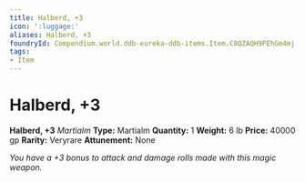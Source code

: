 ```yaml
---
title: Halberd, +3
icon: ':luggage:'
aliases: Halberd, +3
foundryId: Compendium.world.ddb-eureka-ddb-items.Item.C8QZAQH9PEhGm4mj
tags:
- Item
---
```


# Halberd, +3

**Halberd, +3**
_Martialm_
**Type:** Martialm
**Quantity:** 1
**Weight:** 6 lb
**Price:** 40000 gp
**Rarity:** Veryrare
**Attunement:** None

*You have a +3 bonus to attack and damage rolls made with this magic weapon.*